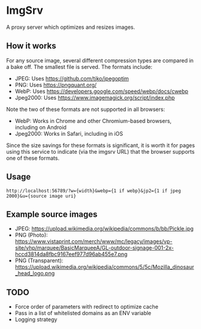 # ImgSrv
A proxy server which optimizes and resizes images. 

## How it works

For any source image, several different compression types are compared in a bake off. The smallest file is served. The formats include:

* JPEG: Uses https://github.com/tjko/jpegoptim
* PNG: Uses https://pngquant.org/
* WebP: Uses https://developers.google.com/speed/webp/docs/cwebp
* Jpeg2000: Uses https://www.imagemagick.org/script/index.php

Note the two of these formats are not supported in all browsers:

* WebP: Works in Chrome and other Chromium-based browsers, including on Android
* Jpeg2000: Works in Safari, including in iOS

Since the size savings for these formats is significant, it is worth it for pages using this service to indicate (via the imgsrv URL) that the browser supports one of these formats. 

## Usage

```
http://localhost:56789/?w={width}&webp={1 if webp}&jp2={1 if jpeg 2000}&u={source image uri}
```

## Example source images

* JPEG: https://upload.wikimedia.org/wikipedia/commons/b/bb/Pickle.jpg
* PNG (Photo): https://www.vistaprint.com/merch/www/mc/legacy/images/vp-site/vhp/marquee/BasicMarqueeA/GL-outdoor-signage-001-2x-hccd3814da8fbc9167eef977d96ab455e7.png
* PNG (Transparent): https://upload.wikimedia.org/wikipedia/commons/5/5c/Mozilla_dinosaur_head_logo.png

## TODO
* Force order of parameters with redirect to optimize cache
* Pass in a list of whitelisted domains as an ENV variable
* Logging strategy
